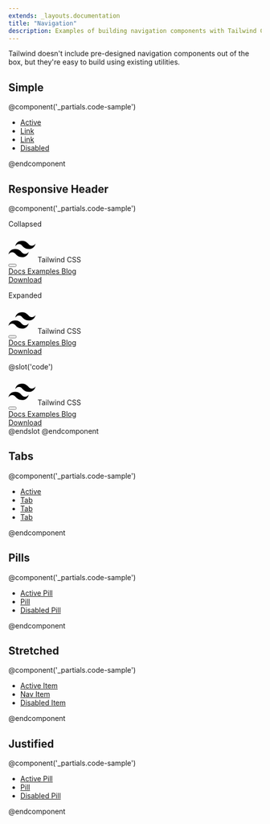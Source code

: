 ```yaml
---
extends: _layouts.documentation
title: "Navigation"
description: Examples of building navigation components with Tailwind CSS.
---
```


Tailwind doesn't include pre-designed navigation components out of the box, but they're easy to build using existing utilities.

## Simple

@component('_partials.code-sample')
<ul class="list-reset flex">
  <li class="mr-6">
    <a class="text-blue hover:text-blue-800" href="#">Active</a>
  </li>
  <li class="mr-6">
    <a class="text-blue hover:text-blue-800" href="#">Link</a>
  </li>
  <li class="mr-6">
    <a class="text-blue hover:text-blue-800" href="#">Link</a>
  </li>
  <li class="mr-6">
    <a class="text-gray-400 cursor-not-allowed" href="#">Disabled</a>
  </li>
</ul>
@endcomponent

## Responsive Header

@component('_partials.code-sample')
<div class="mb-6 lg:hidden">
  <p class="text-sm text-gray-600 mb-1">Collapsed</p>
  <nav class="flex items-center justify-between flex-wrap bg-teal p-6">
    <div class="flex items-center flex-shrink-0 text-white mr-6">
      <svg class="fill-current h-8 w-8 mr-2" width="54" height="54" viewBox="0 0 54 54" xmlns="http://www.w3.org/2000/svg"><path d="M13.5 22.1c1.8-7.2 6.3-10.8 13.5-10.8 10.8 0 12.15 8.1 17.55 9.45 3.6.9 6.75-.45 9.45-4.05-1.8 7.2-6.3 10.8-13.5 10.8-10.8 0-12.15-8.1-17.55-9.45-3.6-.9-6.75.45-9.45 4.05zM0 38.3c1.8-7.2 6.3-10.8 13.5-10.8 10.8 0 12.15 8.1 17.55 9.45 3.6.9 6.75-.45 9.45-4.05-1.8 7.2-6.3 10.8-13.5 10.8-10.8 0-12.15-8.1-17.55-9.45-3.6-.9-6.75.45-9.45 4.05z"/></svg>
      <span class="font-semibold text-xl tracking-tight">Tailwind CSS</span>
    </div>
    <div class="block lg:hidden">
      <button class="flex items-center px-3 py-2 border rounded text-teal-200 border-teal-400 hover:text-white hover:border-white">
        <svg class="fill-current h-3 w-3" viewBox="0 0 20 20" xmlns="http://www.w3.org/2000/svg"><title>Menu</title><path d="M0 3h20v2H0V3zm0 6h20v2H0V9zm0 6h20v2H0v-2z"/></svg>
      </button>
    </div>
    <div class="w-full hidden flex-grow lg:flex lg:items-center lg:w-auto">
      <div class="text-sm lg:flex-grow">
        <a href="#responsive-header" class="block mt-4 lg:inline-block lg:mt-0 text-teal-200 hover:text-white mr-4">
          Docs
        </a>
        <a href="#responsive-header" class="block mt-4 lg:inline-block lg:mt-0 text-teal-200 hover:text-white mr-4">
          Examples
        </a>
        <a href="#responsive-header" class="block mt-4 lg:inline-block lg:mt-0 text-teal-200 hover:text-white">
          Blog
        </a>
      </div>
      <div>
        <a href="#" class="inline-block text-sm px-4 py-2 leading-none border rounded text-white border-white hover:border-transparent hover:text-teal hover:bg-white mt-4 lg:mt-0">Download</a>
      </div>
    </div>
  </nav>
</div>

<div>
  <p class="text-sm text-gray-600 mb-1 lg:hidden">Expanded</p>
  <nav class="flex items-center justify-between flex-wrap bg-teal p-6">
    <div class="flex items-center flex-shrink-0 text-white mr-6">
      <svg class="fill-current h-8 w-8 mr-2" width="54" height="54" viewBox="0 0 54 54" xmlns="http://www.w3.org/2000/svg"><path d="M13.5 22.1c1.8-7.2 6.3-10.8 13.5-10.8 10.8 0 12.15 8.1 17.55 9.45 3.6.9 6.75-.45 9.45-4.05-1.8 7.2-6.3 10.8-13.5 10.8-10.8 0-12.15-8.1-17.55-9.45-3.6-.9-6.75.45-9.45 4.05zM0 38.3c1.8-7.2 6.3-10.8 13.5-10.8 10.8 0 12.15 8.1 17.55 9.45 3.6.9 6.75-.45 9.45-4.05-1.8 7.2-6.3 10.8-13.5 10.8-10.8 0-12.15-8.1-17.55-9.45-3.6-.9-6.75.45-9.45 4.05z"/></svg>
      <span class="font-semibold text-xl tracking-tight">Tailwind CSS</span>
    </div>
    <div class="block lg:hidden">
      <button class="flex items-center px-3 py-2 border rounded text-teal-200 border-teal-400 hover:text-white hover:border-white">
        <svg class="fill-current h-3 w-3" viewBox="0 0 20 20" xmlns="http://www.w3.org/2000/svg"><title>Menu</title><path d="M0 3h20v2H0V3zm0 6h20v2H0V9zm0 6h20v2H0v-2z"/></svg>
      </button>
    </div>
    <div class="w-full block flex-grow lg:flex lg:items-center lg:w-auto">
      <div class="text-sm lg:flex-grow">
        <a href="#responsive-header" class="block mt-4 lg:inline-block lg:mt-0 text-teal-200 hover:text-white mr-4">
          Docs
        </a>
        <a href="#responsive-header" class="block mt-4 lg:inline-block lg:mt-0 text-teal-200 hover:text-white mr-4">
          Examples
        </a>
        <a href="#responsive-header" class="block mt-4 lg:inline-block lg:mt-0 text-teal-200 hover:text-white">
          Blog
        </a>
      </div>
      <div>
        <a href="#" class="inline-block text-sm px-4 py-2 leading-none border rounded text-white border-white hover:border-transparent hover:text-teal hover:bg-white mt-4 lg:mt-0">Download</a>
      </div>
    </div>
  </nav>
</div>



@slot('code')
<nav class="flex items-center justify-between flex-wrap bg-teal p-6">
  <div class="flex items-center flex-shrink-0 text-white mr-6">
    <svg class="fill-current h-8 w-8 mr-2" width="54" height="54" viewBox="0 0 54 54" xmlns="http://www.w3.org/2000/svg"><path d="M13.5 22.1c1.8-7.2 6.3-10.8 13.5-10.8 10.8 0 12.15 8.1 17.55 9.45 3.6.9 6.75-.45 9.45-4.05-1.8 7.2-6.3 10.8-13.5 10.8-10.8 0-12.15-8.1-17.55-9.45-3.6-.9-6.75.45-9.45 4.05zM0 38.3c1.8-7.2 6.3-10.8 13.5-10.8 10.8 0 12.15 8.1 17.55 9.45 3.6.9 6.75-.45 9.45-4.05-1.8 7.2-6.3 10.8-13.5 10.8-10.8 0-12.15-8.1-17.55-9.45-3.6-.9-6.75.45-9.45 4.05z"/></svg>
    <span class="font-semibold text-xl tracking-tight">Tailwind CSS</span>
  </div>
  <div class="block lg:hidden">
    <button class="flex items-center px-3 py-2 border rounded text-teal-200 border-teal-400 hover:text-white hover:border-white">
      <svg class="fill-current h-3 w-3" viewBox="0 0 20 20" xmlns="http://www.w3.org/2000/svg"><title>Menu</title><path d="M0 3h20v2H0V3zm0 6h20v2H0V9zm0 6h20v2H0v-2z"/></svg>
    </button>
  </div>
  <div class="w-full block flex-grow lg:flex lg:items-center lg:w-auto">
    <div class="text-sm lg:flex-grow">
      <a href="#responsive-header" class="block mt-4 lg:inline-block lg:mt-0 text-teal-200 hover:text-white mr-4">
        Docs
      </a>
      <a href="#responsive-header" class="block mt-4 lg:inline-block lg:mt-0 text-teal-200 hover:text-white mr-4">
        Examples
      </a>
      <a href="#responsive-header" class="block mt-4 lg:inline-block lg:mt-0 text-teal-200 hover:text-white">
        Blog
      </a>
    </div>
    <div>
      <a href="#" class="inline-block text-sm px-4 py-2 leading-none border rounded text-white border-white hover:border-transparent hover:text-teal hover:bg-white mt-4 lg:mt-0">Download</a>
    </div>
  </div>
</nav>
@endslot
@endcomponent

## Tabs

@component('_partials.code-sample')
<ul class="list-reset flex border-b">
  <li class="-mb-px mr-1">
    <a class="bg-white inline-block border-l border-t border-r rounded-t py-2 px-4 text-blue-700 font-semibold" href="#">Active</a>
  </li>
  <li class="mr-1">
    <a class="bg-white inline-block py-2 px-4 text-blue hover:text-blue-800 font-semibold" href="#">Tab</a>
  </li>
  <li class="mr-1">
    <a class="bg-white inline-block py-2 px-4 text-blue hover:text-blue-800 font-semibold" href="#">Tab</a>
  </li>
  <li class="mr-1">
    <a class="bg-white inline-block py-2 px-4 text-gray-400 font-semibold" href="#">Tab</a>
  </li>
</ul>
@endcomponent

## Pills

@component('_partials.code-sample')
<ul class="list-reset flex">
  <li class="mr-3">
    <a class="inline-block border border-blue rounded py-1 px-3 bg-blue text-white" href="#">Active Pill</a>
  </li>
  <li class="mr-3">
    <a class="inline-block border border-white rounded hover:border-grey-lighter text-blue hover:bg-gray-200 py-1 px-3" href="#">Pill</a>
  </li>
  <li class="mr-3">
    <a class="inline-block py-1 px-3 text-gray-400 cursor-not-allowed" href="#">Disabled Pill</a>
  </li>
</ul>
@endcomponent

## Stretched

@component('_partials.code-sample')
<ul class="list-reset flex">
  <li class="flex-1 mr-2">
    <a class="text-center block border border-blue rounded py-2 px-4 bg-blue hover:bg-blue-700 text-white" href="#">Active Item</a>
  </li>
  <li class="flex-1 mr-2">
    <a class="text-center block border border-white rounded hover:border-grey-lighter text-blue hover:bg-gray-200 py-2 px-4" href="#">Nav Item</a>
  </li>
  <li class="text-center flex-1">
    <a class="block py-2 px-4 text-gray-400 cursor-not-allowed" href="#">Disabled Item</a>
  </li>
</ul>
@endcomponent

## Justified

@component('_partials.code-sample')
<ul class="list-reset flex justify-between">
  <li class="mr-3">
    <a class="inline-block border border-blue rounded py-2 px-4 bg-blue hover:bg-blue-700 text-white" href="#">Active Pill</a>
  </li>
  <li class="mr-3">
    <a class="inline-block border border-white rounded hover:border-grey-lighter text-blue hover:bg-gray-200 py-2 px-4" href="#">Pill</a>
  </li>
  <li class="mr-3">
    <a class="inline-block py-2 px-4 text-gray-400 cursor-not-allowed" href="#">Disabled Pill</a>
  </li>
</ul>
@endcomponent

